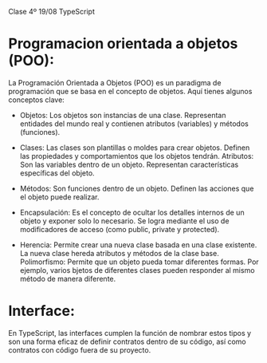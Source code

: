 Clase 4º 19/08 TypeScript

# Programacion orientada a objetos (POO):


La Programación Orientada a Objetos (POO) es un paradigma de programación que se basa en el concepto de objetos. Aquí tienes algunos conceptos clave:

* Objetos: Los objetos son instancias de una clase. Representan entidades del mundo real y contienen atributos (variables) y métodos (funciones).

* Clases: Las clases son plantillas o moldes para crear objetos. Definen las propiedades y comportamientos que los objetos tendrán.
Atributos: Son las variables dentro de un objeto. Representan características específicas del objeto.

* Métodos: Son funciones dentro de un objeto. Definen las acciones que el objeto puede realizar.

* Encapsulación: Es el concepto de ocultar los detalles internos de un objeto y exponer solo lo necesario. Se logra mediante el uso de modificadores de acceso (como public, private y protected).

* Herencia: Permite crear una nueva clase basada en una clase existente. La nueva clase hereda atributos y métodos de la clase base.
Polimorfismo: Permite que un objeto pueda tomar diferentes formas. Por ejemplo, varios bjetos de diferentes clases pueden responder al mismo método de manera diferente.

# Interface:
 En TypeScript, las interfaces cumplen la función de nombrar estos tipos y son una forma eficaz de definir contratos dentro de su código, así como contratos con código fuera de su proyecto.
